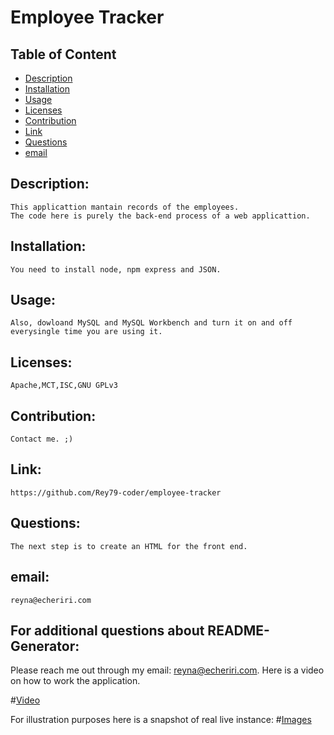 
# Employee Tracker
## Table of Content

- [Description](#Description)
- [Installation](#Installation)
- [Usage](#Usage)
- [Licenses](#Licenses)
- [Contribution](#Contribution)
- [Link](#Link)
- [Questions](#Questions)
- [email](#email)

## Description:
    This applicattion mantain records of the employees. 
    The code here is purely the back-end process of a web applicattion.
## Installation:
    You need to install node, npm express and JSON.
## Usage:
    Also, dowloand MySQL and MySQL Workbench and turn it on and off everysingle time you are using it.
## Licenses:
    Apache,MCT,ISC,GNU GPLv3
## Contribution:
    Contact me. ;)
## Link:
    https://github.com/Rey79-coder/employee-tracker
## Questions:
    The next step is to create an HTML for the front end.
## email:
    reyna@echeriri.com

## For additional questions about README-Generator:
   Please reach me out through my email: reyna@echeriri.com.
   Here is a video on how to work the application.
   
#[Video](https://youtu.be/0eFIkvZncSE)

For illustration purposes here is a snapshot of real live instance:
#[Images](https://raw.githubusercontent.com/Rey79-coder/employee-tracker/develop/assets/img/employee-manager.png)

